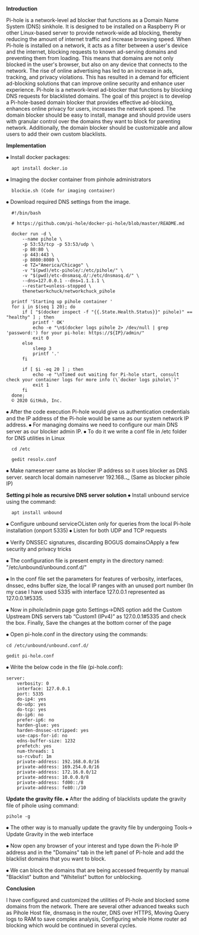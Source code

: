 **Introduction**

  Pi-hole is a network-level ad blocker that functions as a Domain Name System (DNS) sinkhole. It is designed to be installed on a Raspberry Pi or other Linux-based server to provide network-wide ad blocking, thereby reducing the amount of internet traffic and increase browsing speed.
When Pi-hole is installed on a network, it acts as a filter between a user's device and the internet, blocking requests to known ad-serving domains and preventing them from loading. This means that domains are not only blocked in the user's browser, but also on any device that connects to the network.
The rise of online advertising has led to an increase in ads, tracking, and privacy violations. This has resulted in a demand for efficient ad-blocking solutions that can improve online security and enhance user experience. Pi-hole is a network-level ad-blocker that functions by blocking DNS requests for blacklisted domains.
The goal of this project is to develop a Pi-hole-based domain blocker that provides effective ad-blocking, enhances online privacy for users, increases the network speed. The domain blocker should be easy to install, manage and should provide users with granular control over the domains they want to block for parenting network. Additionally, the domain blocker should be customizable and allow users to add their own custom blacklists.


**Implementation**

⦁	Install docker packages:

      apt install docker.io

⦁	Imaging the docker container from pinhole administrators

      blockie.sh (Code for imaging container)

⦁	Download required DNS settings from the image.

      #!/bin/bash
  
      # https://github.com/pi-hole/docker-pi-hole/blob/master/README.md
  
      docker run -d \
          --name pihole \
          -p 53:53/tcp -p 53:53/udp \
          -p 80:80 \
          -p 443:443 \
          -p 8080:8080 \
          -e TZ="America/Chicago" \
          -v "$(pwd)/etc-pihole/:/etc/pihole/" \
          -v "$(pwd)/etc-dnsmasq.d/:/etc/dnsmasq.d/" \
          --dns=127.0.0.1 --dns=1.1.1.1 \
          --restart=unless-stopped \
          thenetworkchuck/networkchuck_pihole
      
      printf 'Starting up pihole container '
      for i in $(seq 1 20); do
          if [ "$(docker inspect -f "{{.State.Health.Status}}" pihole)" == "healthy" ] ; then
              printf ' OK'
              echo -e "\n$(docker logs pihole 2> /dev/null | grep 'password:') for your pi-hole: https://${IP}/admin/"
              exit 0
          else
              sleep 3
              printf '.'
          fi
      
          if [ $i -eq 20 ] ; then
              echo -e "\nTimed out waiting for Pi-hole start, consult check your container logs for more info (\`docker logs pihole\`)"
              exit 1
          fi
      done;
      © 2020 GitHub, Inc.

⦁ After the code execution Pi-hole would give us authentication credentials and the IP address of the Pi-hole would be same as our system network IP address.
⦁	For managing domains we need to configure our main DNS server as our blocker admin IP.
⦁	To do it we write a conf file in /etc folder for DNS utilities in Linux
                        
      cd /etc
                        
      gedit resolv.conf
⦁	Make nameserver same as blocker IP address so it uses blocker as DNS server. search local domain
nameserver 192.168.__.___ (Same as blocker pihole IP)


**Setting pi hole as recursive DNS server solution**
⦁	Install unbound service using the command:
              
      apt install unbound
              
⦁	Configure unbound service○Listen only for queries from the local Pi-hole installation (onport 5335)
⦁	Listen for both UDP and TCP requests

⦁		Verify DNSSEC signatures, discarding BOGUS domains○Apply a few security and privacy tricks

⦁	The configuration file is present empty in the directory named:  "/etc/unbound/unbound.conf.d/"

⦁		In the conf file set the parameters for features of verbosity, interfaces, dnssec, edns buffer size, the local IP ranges with an unused port number (In my case I have       used 5335 with interface 127.0.0.1 represented as 127.0.0.1#5335.

⦁		Now in pihole/admin page goto Settings->DNS option add the Custom Upstream DNS servers tab “Custom1 (IPv4)” as 127.0.0.1#5335 and check the box. Finally, Save the           changes at the bottom corner of the page

⦁	  Open pi-hole.conf in the directory using the commands:

    cd /etc/unbound/unbound.conf.d/

    gedit pi-hole.conf

⦁   Write the below code in the file (pi-hole.conf):


    server:
        verbosity: 0
        interface: 127.0.0.1
        port: 5335
        do-ip4: yes
        do-udp: yes
        do-tcp: yes
        do-ip6: no
        prefer-ip6: no
        harden-glue: yes
        harden-dnssec-stripped: yes
        use-caps-for-id: no
        edns-buffer-size: 1232
        prefetch: yes
        num-threads: 1
        so-rcvbuf: 1m
        private-address: 192.168.0.0/16
        private-address: 169.254.0.0/16
        private-address: 172.16.0.0/12
        private-address: 10.0.0.0/8
        private-address: fd00::/8
        private-address: fe80::/10
    

**Update the gravity file.**
⦁		After the adding of blacklists update the gravity file of pihole using command: 
        
    pihole -g
        
⦁		The other way is to manually update the gravity file by undergoing Tools-> Update Gravity in the web interface

⦁   Now open any browser of your interest and type down the Pi-hole IP address and in the "Domains" tab in the left panel of Pi-hole and add the blacklist domains that you want to block.

⦁   We can block the domains that are being accessed frequently by manual "Blacklist" button and "Whitelist" button for unblocking.


**Conclusion**
  
  I have configured and customized the utilities of Pi-hole and blocked some domains from the network. There are several other advanced tweaks such as Pihole Host file, dnsmasq in the router, DNS over HTTPS, Moving Query logs to RAM to save complex analysis, Configuring whole Home router ad blocking which would be continued in several cycles.
